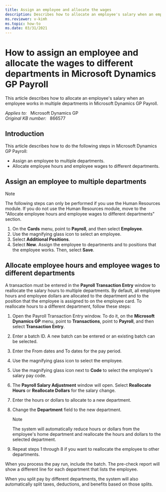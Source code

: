 ```yaml
---
title: Assign an employee and allocate the wages
description: Describes how to allocate an employee's salary when an employee works in multiple departments in Microsoft Dynamics GP Payroll.
ms.reviewer: v-kimh
ms.topic: how-to
ms.date: 03/31/2021
---
```

# How to assign an employee and allocate the wages to different departments in Microsoft Dynamics GP Payroll

This article describes how to allocate an employee's salary when an employee works in multiple departments in Microsoft Dynamics GP Payroll.

_Applies to:_ &nbsp; Microsoft Dynamics GP  
_Original KB number:_ &nbsp; 866577

## Introduction

This article describes how to do the following steps in Microsoft Dynamics GP Payroll:

- Assign an employee to multiple departments.
- Allocate employee hours and employee wages to different departments.

## Assign an employee to multiple departments

> [!NOTE]
> The following steps can only be performed if you use the Human Resources module. If you do not use the Human Resources module, move to the "Allocate employee hours and employee wages to different departments" section.

1. On the **Cards** menu, point to **Payroll**, and then select **Employee**.
2. Use the magnifying glass icon to select an employee.
3. Select **Additional Positions**.
4. Select **New**. Assign the employee to departments and to positions that the employee works. Then, select **Save**.

## Allocate employee hours and employee wages to different departments

A transaction must be entered in the **Payroll Transaction Entry** window to reallocate the salary hours to multiple departments. By default, all employee hours and employee dollars are allocated to the department and to the position that the employee is assigned to on the employee card. To reallocate hours to a different department, follow these steps:

1. Open the Payroll Transaction Entry window. To do it, on the **Microsoft Dynamics GP** menu, point to **Transactions**, point to **Payroll**, and then select **Transaction Entry**.
2. Enter a batch ID. A new batch can be entered or an existing batch can be selected.
3. Enter the From dates and To dates for the pay period.
4. Use the magnifying glass icon to select the employee.
5. Use the magnifying glass icon next to **Code** to select the employee's salary pay code.
6. The **Payroll Salary Adjustment** window will open. Select **Reallocate Hours** or **Reallocate Dollars** for the salary change.
7. Enter the hours or dollars to allocate to a new department.
8. Change the **Department** field to the new department.

    > [!NOTE]
    > The system will automatically reduce hours or dollars from the employee's home department and reallocate the hours and dollars to the selected department.
9. Repeat steps 1 through 8 if you want to reallocate the employee to other departments.

When you process the pay run, include the batch. The pre-check report will show a different line for each department that lists the employee.

When you split pay by different departments, the system will also automatically split taxes, deductions, and benefits based on those splits.
